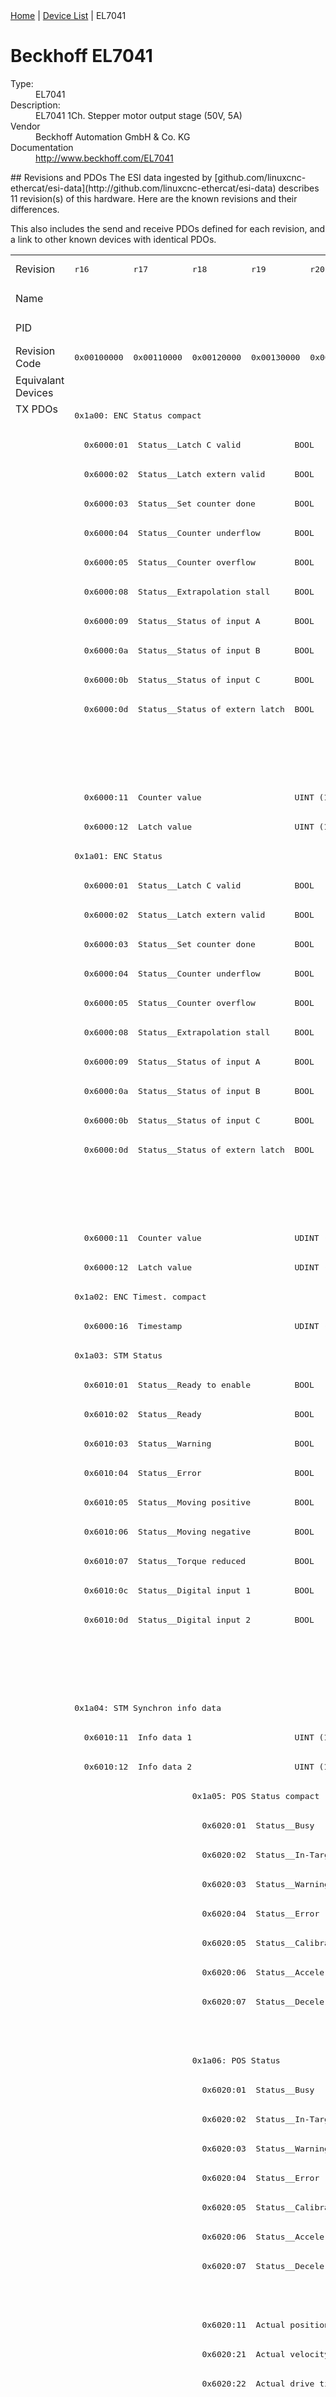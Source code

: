 <div class="nav"><a href="/esi-data">Home</a> | <a href="/esi-data/devices">Device List</a> | EL7041</div>

#  Beckhoff EL7041

<dl>
  <dt>Type:</dt><dd>EL7041</dd>
  <dt>Description:</dt><dd>EL7041 1Ch. Stepper motor output stage (50V, 5A)</dd>
  <dt>Vendor</dt><dd>Beckhoff Automation GmbH & Co. KG</dd>
  <dt>Documentation</dt><dd><a href="http://www.beckhoff.com/EL7041">http://www.beckhoff.com/EL7041</a></dd>
</dl>
## Revisions and PDOs
The ESI data ingested by [github.com/linuxcnc-ethercat/esi-data](http://github.com/linuxcnc-ethercat/esi-data) describes 11 revision(s) of this hardware.  Here are the known revisions and their differences.

This also includes the send and receive PDOs defined for each revision, and a link to other known devices with identical PDOs.

<table>
<tr >
<td class="first">Revision</td>
<td ><pre>r16</pre></td>
<td ><pre>r17</pre></td>
<td ><pre>r18</pre></td>
<td ><pre>r19</pre></td>
<td ><pre>r20</pre></td>
<td ><pre>r21</pre></td>
<td ><pre>r22</pre></td>
<td ><pre>r23</pre></td>
<td ><pre>r24</pre></td>
<td ><pre>r25</pre></td>
<td ><pre>r26</pre></td>
</tr>
<tr >
<td class="first">Name</td>
<td  colspan=11 align="center"><pre>EL7041 1Ch. Stepper motor output stage (50V, 5A)</pre></td>
</tr>
<tr >
<td class="first">PID</td>
<td  colspan=11 align="center"><pre>0x1b813052</pre></td>
</tr>
<tr >
<td class="first">Revision Code</td>
<td ><pre>0x00100000</pre></td>
<td ><pre>0x00110000</pre></td>
<td ><pre>0x00120000</pre></td>
<td ><pre>0x00130000</pre></td>
<td ><pre>0x00140000</pre></td>
<td ><pre>0x00150000</pre></td>
<td ><pre>0x00160000</pre></td>
<td ><pre>0x00170000</pre></td>
<td ><pre>0x00180000</pre></td>
<td ><pre>0x00190000</pre></td>
<td ><pre>0x001a0000</pre></td>
</tr>
<tr >
<td class="first">Equivalant Devices</td>
<td  colspan=11 align="center"></td>
</tr>
<tr class="txpdo pdosection">
<td class="first" rowspan=74 valign=top>TX PDOs</td>
<td colspan=11 align="left"><pre>0x1a00: ENC Status compact</pre></td>
<td></td>
</tr>
<tr class="txpdo">
<td  colspan=11 align="left"><pre>  0x6000:01  Status__Latch C valid           BOOL</pre></td>
</tr>
<tr class="txpdo">
<td  colspan=11 align="left"><pre>  0x6000:02  Status__Latch extern valid      BOOL</pre></td>
</tr>
<tr class="txpdo">
<td  colspan=11 align="left"><pre>  0x6000:03  Status__Set counter done        BOOL</pre></td>
</tr>
<tr class="txpdo">
<td  colspan=11 align="left"><pre>  0x6000:04  Status__Counter underflow       BOOL</pre></td>
</tr>
<tr class="txpdo">
<td  colspan=11 align="left"><pre>  0x6000:05  Status__Counter overflow        BOOL</pre></td>
</tr>
<tr class="txpdo">
<td  colspan=11 align="left"><pre>  0x6000:08  Status__Extrapolation stall     BOOL</pre></td>
</tr>
<tr class="txpdo">
<td  colspan=11 align="left"><pre>  0x6000:09  Status__Status of input A       BOOL</pre></td>
</tr>
<tr class="txpdo">
<td  colspan=11 align="left"><pre>  0x6000:0a  Status__Status of input B       BOOL</pre></td>
</tr>
<tr class="txpdo">
<td  colspan=11 align="left"><pre>  0x6000:0b  Status__Status of input C       BOOL</pre></td>
</tr>
<tr class="txpdo">
<td  colspan=11 align="left"><pre>  0x6000:0d  Status__Status of extern latch  BOOL</pre></td>
</tr>
<tr class="txpdo">
<td  colspan=7 align="left"></td>
<td  colspan=4 align="left"><pre>  0x6000:0e  Status__Sync error              BOOL</pre></td>
</tr>
<tr class="txpdo">
<td  colspan=7 align="left"></td>
<td  colspan=4 align="left"><pre>  0x6000:10  Status__TxPDO Toggle            BOOL</pre></td>
</tr>
<tr class="txpdo">
<td  colspan=11 align="left"><pre>  0x6000:11  Counter value                   UINT (16 bits)</pre></td>
</tr>
<tr class="txpdo">
<td  colspan=11 align="left"><pre>  0x6000:12  Latch value                     UINT (16 bits)</pre></td>
</tr>
<tr class="txpdo pdosection">
<td  colspan=11 align="left"><pre>0x1a01: ENC Status</pre></td>
</tr>
<tr class="txpdo">
<td  colspan=11 align="left"><pre>  0x6000:01  Status__Latch C valid           BOOL</pre></td>
</tr>
<tr class="txpdo">
<td  colspan=11 align="left"><pre>  0x6000:02  Status__Latch extern valid      BOOL</pre></td>
</tr>
<tr class="txpdo">
<td  colspan=11 align="left"><pre>  0x6000:03  Status__Set counter done        BOOL</pre></td>
</tr>
<tr class="txpdo">
<td  colspan=11 align="left"><pre>  0x6000:04  Status__Counter underflow       BOOL</pre></td>
</tr>
<tr class="txpdo">
<td  colspan=11 align="left"><pre>  0x6000:05  Status__Counter overflow        BOOL</pre></td>
</tr>
<tr class="txpdo">
<td  colspan=11 align="left"><pre>  0x6000:08  Status__Extrapolation stall     BOOL</pre></td>
</tr>
<tr class="txpdo">
<td  colspan=11 align="left"><pre>  0x6000:09  Status__Status of input A       BOOL</pre></td>
</tr>
<tr class="txpdo">
<td  colspan=11 align="left"><pre>  0x6000:0a  Status__Status of input B       BOOL</pre></td>
</tr>
<tr class="txpdo">
<td  colspan=11 align="left"><pre>  0x6000:0b  Status__Status of input C       BOOL</pre></td>
</tr>
<tr class="txpdo">
<td  colspan=11 align="left"><pre>  0x6000:0d  Status__Status of extern latch  BOOL</pre></td>
</tr>
<tr class="txpdo">
<td  colspan=7 align="left"></td>
<td  colspan=4 align="left"><pre>  0x6000:0e  Status__Sync error              BOOL</pre></td>
</tr>
<tr class="txpdo">
<td  colspan=7 align="left"></td>
<td  colspan=4 align="left"><pre>  0x6000:10  Status__TxPDO Toggle            BOOL</pre></td>
</tr>
<tr class="txpdo">
<td  colspan=11 align="left"><pre>  0x6000:11  Counter value                   UDINT (32 bits)</pre></td>
</tr>
<tr class="txpdo">
<td  colspan=11 align="left"><pre>  0x6000:12  Latch value                     UDINT (32 bits)</pre></td>
</tr>
<tr class="txpdo pdosection">
<td  colspan=11 align="left"><pre>0x1a02: ENC Timest. compact</pre></td>
</tr>
<tr class="txpdo">
<td  colspan=11 align="left"><pre>  0x6000:16  Timestamp                       UDINT (32 bits)</pre></td>
</tr>
<tr class="txpdo pdosection">
<td  colspan=11 align="left"><pre>0x1a03: STM Status</pre></td>
</tr>
<tr class="txpdo">
<td  colspan=11 align="left"><pre>  0x6010:01  Status__Ready to enable         BOOL</pre></td>
</tr>
<tr class="txpdo">
<td  colspan=11 align="left"><pre>  0x6010:02  Status__Ready                   BOOL</pre></td>
</tr>
<tr class="txpdo">
<td  colspan=11 align="left"><pre>  0x6010:03  Status__Warning                 BOOL</pre></td>
</tr>
<tr class="txpdo">
<td  colspan=11 align="left"><pre>  0x6010:04  Status__Error                   BOOL</pre></td>
</tr>
<tr class="txpdo">
<td  colspan=11 align="left"><pre>  0x6010:05  Status__Moving positive         BOOL</pre></td>
</tr>
<tr class="txpdo">
<td  colspan=11 align="left"><pre>  0x6010:06  Status__Moving negative         BOOL</pre></td>
</tr>
<tr class="txpdo">
<td  colspan=11 align="left"><pre>  0x6010:07  Status__Torque reduced          BOOL</pre></td>
</tr>
<tr class="txpdo">
<td  colspan=11 align="left"><pre>  0x6010:0c  Status__Digital input 1         BOOL</pre></td>
</tr>
<tr class="txpdo">
<td  colspan=11 align="left"><pre>  0x6010:0d  Status__Digital input 2         BOOL</pre></td>
</tr>
<tr class="txpdo">
<td  colspan=7 align="left"></td>
<td  colspan=4 align="left"><pre>  0x6010:0e  Status__Sync error              BOOL</pre></td>
</tr>
<tr class="txpdo">
<td  colspan=7 align="left"></td>
<td  colspan=4 align="left"><pre>  0x6010:10  Status__TxPDO Toggle            BOOL</pre></td>
</tr>
<tr class="txpdo pdosection">
<td  colspan=11 align="left"><pre>0x1a04: STM Synchron info data</pre></td>
</tr>
<tr class="txpdo">
<td  colspan=11 align="left"><pre>  0x6010:11  Info data 1                     UINT (16 bits)</pre></td>
</tr>
<tr class="txpdo">
<td  colspan=11 align="left"><pre>  0x6010:12  Info data 2                     UINT (16 bits)</pre></td>
</tr>
<tr class="txpdo pdosection">
<td  colspan=2 align="left"></td>
<td  colspan=9 align="left"><pre>0x1a05: POS Status compact</pre></td>
</tr>
<tr class="txpdo">
<td  colspan=2 align="left"></td>
<td  colspan=9 align="left"><pre>  0x6020:01  Status__Busy                    BOOL</pre></td>
</tr>
<tr class="txpdo">
<td  colspan=2 align="left"></td>
<td  colspan=9 align="left"><pre>  0x6020:02  Status__In-Target               BOOL</pre></td>
</tr>
<tr class="txpdo">
<td  colspan=2 align="left"></td>
<td  colspan=9 align="left"><pre>  0x6020:03  Status__Warning                 BOOL</pre></td>
</tr>
<tr class="txpdo">
<td  colspan=2 align="left"></td>
<td  colspan=9 align="left"><pre>  0x6020:04  Status__Error                   BOOL</pre></td>
</tr>
<tr class="txpdo">
<td  colspan=2 align="left"></td>
<td  colspan=9 align="left"><pre>  0x6020:05  Status__Calibrated              BOOL</pre></td>
</tr>
<tr class="txpdo">
<td  colspan=2 align="left"></td>
<td  colspan=9 align="left"><pre>  0x6020:06  Status__Accelerate              BOOL</pre></td>
</tr>
<tr class="txpdo">
<td  colspan=2 align="left"></td>
<td  colspan=9 align="left"><pre>  0x6020:07  Status__Decelerate              BOOL</pre></td>
</tr>
<tr class="txpdo">
<td  colspan=10 align="left"></td>
<td ><pre>  0x6020:08  Status__Ready to execute        BOOL</pre></td>
</tr>
<tr class="txpdo pdosection">
<td  colspan=2 align="left"></td>
<td  colspan=9 align="left"><pre>0x1a06: POS Status</pre></td>
</tr>
<tr class="txpdo">
<td  colspan=2 align="left"></td>
<td  colspan=9 align="left"><pre>  0x6020:01  Status__Busy                    BOOL</pre></td>
</tr>
<tr class="txpdo">
<td  colspan=2 align="left"></td>
<td  colspan=9 align="left"><pre>  0x6020:02  Status__In-Target               BOOL</pre></td>
</tr>
<tr class="txpdo">
<td  colspan=2 align="left"></td>
<td  colspan=9 align="left"><pre>  0x6020:03  Status__Warning                 BOOL</pre></td>
</tr>
<tr class="txpdo">
<td  colspan=2 align="left"></td>
<td  colspan=9 align="left"><pre>  0x6020:04  Status__Error                   BOOL</pre></td>
</tr>
<tr class="txpdo">
<td  colspan=2 align="left"></td>
<td  colspan=9 align="left"><pre>  0x6020:05  Status__Calibrated              BOOL</pre></td>
</tr>
<tr class="txpdo">
<td  colspan=2 align="left"></td>
<td  colspan=9 align="left"><pre>  0x6020:06  Status__Accelerate              BOOL</pre></td>
</tr>
<tr class="txpdo">
<td  colspan=2 align="left"></td>
<td  colspan=9 align="left"><pre>  0x6020:07  Status__Decelerate              BOOL</pre></td>
</tr>
<tr class="txpdo">
<td  colspan=10 align="left"></td>
<td ><pre>  0x6020:08  Status__Ready to execute        BOOL</pre></td>
</tr>
<tr class="txpdo">
<td  colspan=2 align="left"></td>
<td  colspan=9 align="left"><pre>  0x6020:11  Actual position                 UDINT (32 bits)</pre></td>
</tr>
<tr class="txpdo">
<td  colspan=2 align="left"></td>
<td  colspan=9 align="left"><pre>  0x6020:21  Actual velocity                 INT (16 bits)</pre></td>
</tr>
<tr class="txpdo">
<td  colspan=2 align="left"></td>
<td  colspan=9 align="left"><pre>  0x6020:22  Actual drive time               UDINT (32 bits)</pre></td>
</tr>
<tr class="txpdo pdosection">
<td  colspan=8 align="left"></td>
<td  colspan=3 align="left"><pre>0x1a07: STM Internal position</pre></td>
</tr>
<tr class="txpdo">
<td  colspan=8 align="left"></td>
<td  colspan=3 align="left"><pre>  0x6010:14  Internal position               UDINT (32 bits)</pre></td>
</tr>
<tr class="txpdo pdosection">
<td  colspan=8 align="left"></td>
<td  colspan=3 align="left"><pre>0x1a08: STM External position</pre></td>
</tr>
<tr class="txpdo">
<td  colspan=8 align="left"></td>
<td  colspan=3 align="left"><pre>  0x6010:15  External position               UDINT (32 bits)</pre></td>
</tr>
<tr class="txpdo pdosection">
<td  colspan=10 align="left"></td>
<td ><pre>0x1a09: POS Actual position lag</pre></td>
</tr>
<tr class="txpdo">
<td  colspan=10 align="left"></td>
<td ><pre>  0x6020:23  Actual position lag             DINT (32 bits)</pre></td>
</tr>
<tr class="rxpdo pdosection">
<td class="first" rowspan=39 valign=top>RX PDOs</td>
<td colspan=11 align="left"><pre>0x1600: ENC Control compact</pre></td>
<td></td>
</tr>
<tr class="rxpdo">
<td  colspan=11 align="left"><pre>  0x7000:01  Control__Enable latch C         BOOL</pre></td>
</tr>
<tr class="rxpdo">
<td  colspan=11 align="left"><pre>  0x7000:02  Control__Enable latch extern on positive edge  BOOL</pre></td>
</tr>
<tr class="rxpdo">
<td  colspan=11 align="left"><pre>  0x7000:03  Control__Set counter            BOOL</pre></td>
</tr>
<tr class="rxpdo">
<td  colspan=11 align="left"><pre>  0x7000:04  Control__Enable latch extern on negative edge  BOOL</pre></td>
</tr>
<tr class="rxpdo">
<td  colspan=11 align="left"><pre>  0x7000:11  Set counter value               UINT (16 bits)</pre></td>
</tr>
<tr class="rxpdo pdosection">
<td  colspan=11 align="left"><pre>0x1601: ENC Control</pre></td>
</tr>
<tr class="rxpdo">
<td  colspan=11 align="left"><pre>  0x7000:01  Control__Enable latch C         BOOL</pre></td>
</tr>
<tr class="rxpdo">
<td  colspan=11 align="left"><pre>  0x7000:02  Control__Enable latch extern on positive edge  BOOL</pre></td>
</tr>
<tr class="rxpdo">
<td  colspan=11 align="left"><pre>  0x7000:03  Control__Set counter            BOOL</pre></td>
</tr>
<tr class="rxpdo">
<td  colspan=11 align="left"><pre>  0x7000:04  Control__Enable latch extern on negative edge  BOOL</pre></td>
</tr>
<tr class="rxpdo">
<td  colspan=11 align="left"><pre>  0x7000:11  Set counter value               UDINT (32 bits)</pre></td>
</tr>
<tr class="rxpdo pdosection">
<td  colspan=11 align="left"><pre>0x1602: STM Control</pre></td>
</tr>
<tr class="rxpdo">
<td  colspan=11 align="left"><pre>  0x7010:01  Control__Enable                 BOOL</pre></td>
</tr>
<tr class="rxpdo">
<td  colspan=11 align="left"><pre>  0x7010:02  Control__Reset                  BOOL</pre></td>
</tr>
<tr class="rxpdo">
<td  colspan=11 align="left"><pre>  0x7010:03  Control__Reduce torque          BOOL</pre></td>
</tr>
<tr class="rxpdo pdosection">
<td  colspan=11 align="left"><pre>0x1603: STM Position</pre></td>
</tr>
<tr class="rxpdo">
<td  colspan=11 align="left"><pre>  0x7010:11  Position                        UDINT (32 bits)</pre></td>
</tr>
<tr class="rxpdo pdosection">
<td  colspan=11 align="left"><pre>0x1604: STM Velocity</pre></td>
</tr>
<tr class="rxpdo">
<td  colspan=11 align="left"><pre>  0x7010:21  Velocity                        INT (16 bits)</pre></td>
</tr>
<tr class="rxpdo pdosection">
<td  colspan=2 align="left"></td>
<td  colspan=9 align="left"><pre>0x1605: POS Control compact</pre></td>
</tr>
<tr class="rxpdo">
<td  colspan=2 align="left"></td>
<td  colspan=9 align="left"><pre>  0x7020:01  Control__Execute                BOOL</pre></td>
</tr>
<tr class="rxpdo">
<td  colspan=2 align="left"></td>
<td  colspan=9 align="left"><pre>  0x7020:02  Control__Emergency stop         BOOL</pre></td>
</tr>
<tr class="rxpdo">
<td  colspan=2 align="left"></td>
<td  colspan=9 align="left"><pre>  0x7020:11  Target position                 UDINT (32 bits)</pre></td>
</tr>
<tr class="rxpdo pdosection">
<td  colspan=2 align="left"></td>
<td  colspan=9 align="left"><pre>0x1606: POS Control</pre></td>
</tr>
<tr class="rxpdo">
<td  colspan=2 align="left"></td>
<td  colspan=9 align="left"><pre>  0x7020:01  Control__Execute                BOOL</pre></td>
</tr>
<tr class="rxpdo">
<td  colspan=2 align="left"></td>
<td  colspan=9 align="left"><pre>  0x7020:02  Control__Emergency stop         BOOL</pre></td>
</tr>
<tr class="rxpdo">
<td  colspan=2 align="left"></td>
<td  colspan=9 align="left"><pre>  0x7020:11  Target position                 UDINT (32 bits)</pre></td>
</tr>
<tr class="rxpdo">
<td  colspan=2 align="left"></td>
<td  colspan=9 align="left"><pre>  0x7020:21  Velocity                        INT (16 bits)</pre></td>
</tr>
<tr class="rxpdo">
<td  colspan=2 align="left"></td>
<td  colspan=9 align="left"><pre>  0x7020:22  Start type                      UINT (16 bits)</pre></td>
</tr>
<tr class="rxpdo">
<td  colspan=2 align="left"></td>
<td  colspan=9 align="left"><pre>  0x7020:23  Acceleration                    UINT (16 bits)</pre></td>
</tr>
<tr class="rxpdo">
<td  colspan=2 align="left"></td>
<td  colspan=9 align="left"><pre>  0x7020:24  Deceleration                    UINT (16 bits)</pre></td>
</tr>
<tr class="rxpdo pdosection">
<td  colspan=8 align="left"></td>
<td  colspan=3 align="left"><pre>0x1607: POS Control 2</pre></td>
</tr>
<tr class="rxpdo">
<td  colspan=8 align="left"></td>
<td  colspan=3 align="left"><pre>  0x7021:03  Control__Enable auto start      BOOL</pre></td>
</tr>
<tr class="rxpdo">
<td  colspan=8 align="left"></td>
<td  colspan=3 align="left"><pre>  0x7021:11  Target position                 UDINT (32 bits)</pre></td>
</tr>
<tr class="rxpdo">
<td  colspan=8 align="left"></td>
<td  colspan=3 align="left"><pre>  0x7021:21  Velocity                        INT (16 bits)</pre></td>
</tr>
<tr class="rxpdo">
<td  colspan=8 align="left"></td>
<td  colspan=3 align="left"><pre>  0x7021:22  Start type                      UINT (16 bits)</pre></td>
</tr>
<tr class="rxpdo">
<td  colspan=8 align="left"></td>
<td  colspan=3 align="left"><pre>  0x7021:23  Acceleration                    UINT (16 bits)</pre></td>
</tr>
<tr class="rxpdo">
<td  colspan=8 align="left"></td>
<td  colspan=3 align="left"><pre>  0x7021:24  Deceleration                    UINT (16 bits)</pre></td>
</tr>
</table>
## Generic XML Example
<pre class="xml">
&lt;slave idx="ADDRESS" type="generic" vid="0x00000002" pid="0x1b813052" configPdos="true"&gt;
  &lt;syncManager idx="3" dir="Dunno"&gt;
  &lt;/syncManager&gt;
  &lt;syncManager idx="" dir="Dunno"&gt;
  &lt;/syncManager&gt;
  &lt;syncManager idx="" dir="Dunno"&gt;
  &lt;/syncManager&gt;
  &lt;syncManager idx="3" dir="Dunno"&gt;
  &lt;/syncManager&gt;
  &lt;syncManager idx="" dir="Dunno"&gt;
  &lt;/syncManager&gt;
&lt;/slave&gt;
</pre>
